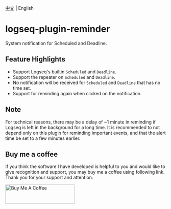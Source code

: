 [中文](README.md) | English

# logseq-plugin-reminder

System notification for Scheduled and Deadline.

## Feature Highlights

- Support Logseq's builtin `Scheduled` and `Deadline`.
- Support the repeater on `Scheduled` and `Deadline`.
- No notification will be received for `Scheduled` and `Deadline` that has no time set.
- Support for reminding again when clicked on the notification.

## Note

For technical reasons, there may be a delay of ~1 minute in reminding if Logseq is left in the background for a long time. It is recommended to not depend only on this plugin for reminding important events, and that the alert time be set to a few minutes earlier.

## Buy me a coffee

If you think the software I have developed is helpful to you and would like to give recognition and support, you may buy me a coffee using following link. Thank you for your support and attention.

<a href="https://www.buymeacoffee.com/sethyuan" target="_blank"><img src="https://cdn.buymeacoffee.com/buttons/v2/default-blue.png" alt="Buy Me A Coffee" style="height: 60px !important;width: 217px !important;" ></a>
